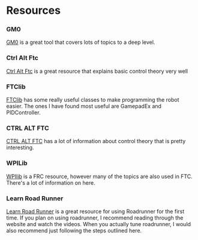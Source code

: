 # Resources

### GM0

[GM0](https://gm0.org/) is a great tool that covers lots of topics to a deep level.

### Ctrl Alt Ftc

[Ctrl Alt Ftc](https://www.ctrlaltftc.com/) is a great resource that explains basic control theory very well

### FTClib

[FTClib](https://docs.ftclib.org/ftclib/v/v2.0.0/) has some really useful classes to make programming the robot easier. The ones I have found most useful are GamepadEx and PIDController.

### CTRL ALT FTC

[CTRL ALT FTC](https://www.ctrlaltftc.com/) has a lot of information about control theory that is pretty interesting.

### WPILib

[WPIlib](https://docs.wpilib.org/en/stable/index.html) is a FRC resource, however many of the topics are also used in FTC. There's a lot of information on here.

### Learn Road Runner

[Learn Road Runner](https://learnroadrunner.com/) is a great resource for using Roadrunner for the first time. If you plan on using roadrunner, I recommend reading through the website and watch the videos. When you actually tune roadrunner, I would also recommend just following the steps outlined here.